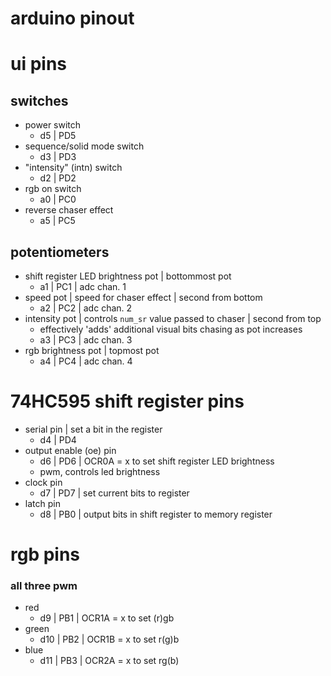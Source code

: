 # arduino pinout
# ui pins
## switches
- power switch
    - d5 | PD5
- sequence/solid mode switch
    - d3 | PD3
- "intensity" (intn) switch
    - d2 | PD2
- rgb on switch 
    - a0 | PC0
- reverse chaser effect
    - a5 | PC5
## potentiometers
- shift register LED brightness pot | bottommost pot
    - a1 | PC1 | adc chan. 1
- speed pot | speed for chaser effect | second from bottom 
    - a2 | PC2 | adc chan. 2
- intensity pot | controls `num_sr` value passed to chaser | second from top
    - effectively 'adds' additional visual bits chasing as pot increases
    - a3 | PC3 | adc chan. 3
- rgb brightness pot | topmost pot
    - a4 | PC4 | adc chan. 4
# 74HC595 shift register pins
- serial pin | set a bit in the register
    - d4 | PD4
- output enable (oe) pin
    - d6 | PD6 | OCR0A = x to set shift register LED brightness
    * pwm, controls led brightness
- clock pin 
    - d7 | PD7 | set current bits to register
- latch pin
    - d8 | PB0 | output bits in shift register to memory register
# rgb pins
### all three pwm
- red
    - d9 | PB1 | OCR1A = x to set (r)gb
- green
    - d10 | PB2 | OCR1B = x to set r(g)b
- blue
    - d11 | PB3 | OCR2A = x to set rg(b)